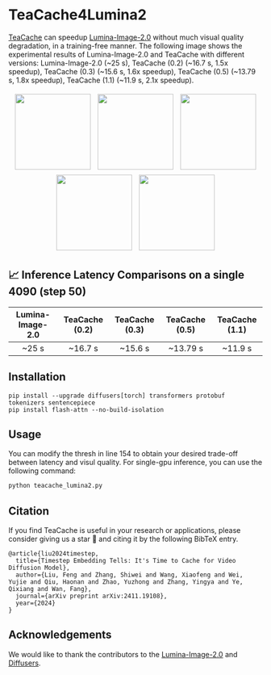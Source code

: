 <!-- ## **TeaCache4LuminaT2X** -->
# TeaCache4Lumina2

[TeaCache](https://github.com/LiewFeng/TeaCache) can speedup [Lumina-Image-2.0](https://github.com/Alpha-VLLM/Lumina-Image-2.0) without much visual quality degradation, in a training-free manner. The following image shows the experimental results of Lumina-Image-2.0 and TeaCache with different versions: Lumina-Image-2.0 (~25 s), TeaCache (0.2) (~16.7 s, 1.5x speedup), TeaCache (0.3) (~15.6 s, 1.6x speedup), TeaCache (0.5) (~13.79 s, 1.8x speedup), TeaCache (1.1) (~11.9 s, 2.1x speedup).

<p align="center">
    <img src="https://github.com/user-attachments/assets/aea9907b-830e-497b-b968-aaeef463c7ef" width="150" style="margin: 5px;">
    <img src="https://github.com/user-attachments/assets/0e258295-eaaa-49ce-b16f-bba7f7ada6c1" width="150" style="margin: 5px;">
    <img src="https://github.com/user-attachments/assets/44600f22-3fd4-4bc4-ab00-29b0ed023d6d" width="150" style="margin: 5px;">
    <img src="https://github.com/user-attachments/assets/bcb926ab-95fd-4c83-8b46-f72581a3359e" width="150" style="margin: 5px;">
    <img src="https://github.com/user-attachments/assets/ec8db28e-0f9b-4d56-9096-fdc8b3c20f4b" width="150" style="margin: 5px;">
</p>

## 📈 Inference Latency Comparisons on a single 4090 (step 50)


|      Lumina-Image-2.0      |        TeaCache (0.2)       |    TeaCache (0.3)    |     TeaCache (0.5)    |     TeaCache (1.1)    |
|:-------------------------:|:---------------------------:|:--------------------:|:---------------------:|:---------------------:|
|         ~25 s             |        ~16.7 s                |     ~15.6 s            |       ~13.79 s             |       ~11.9 s             |

## Installation

```shell
pip install --upgrade diffusers[torch] transformers protobuf tokenizers sentencepiece
pip install flash-attn --no-build-isolation
```

## Usage

You can modify the thresh in line 154 to obtain your desired trade-off between latency and visul quality. For single-gpu inference, you can use the following command:

```bash
python teacache_lumina2.py
```

## Citation
If you find TeaCache is useful in your research or applications, please consider giving us a star 🌟 and citing it by the following BibTeX entry.

```
@article{liu2024timestep,
  title={Timestep Embedding Tells: It's Time to Cache for Video Diffusion Model},
  author={Liu, Feng and Zhang, Shiwei and Wang, Xiaofeng and Wei, Yujie and Qiu, Haonan and Zhao, Yuzhong and Zhang, Yingya and Ye, Qixiang and Wan, Fang},
  journal={arXiv preprint arXiv:2411.19108},
  year={2024}
}
```

## Acknowledgements

We would like to thank the contributors to the [Lumina-Image-2.0](https://github.com/Alpha-VLLM/Lumina-Image-2.0) and [Diffusers](https://github.com/huggingface/diffusers).

